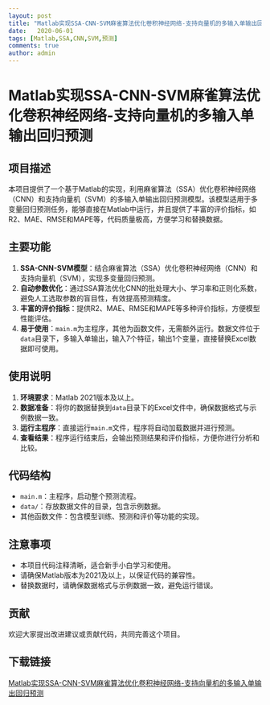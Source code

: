 ```yaml
---
layout: post
title: "Matlab实现SSA-CNN-SVM麻雀算法优化卷积神经网络-支持向量机的多输入单输出回归预测"
date:   2020-06-01
tags: [Matlab,SSA,CNN,SVM,预测]
comments: true
author: admin
---
```

# Matlab实现SSA-CNN-SVM麻雀算法优化卷积神经网络-支持向量机的多输入单输出回归预测

## 项目描述

本项目提供了一个基于Matlab的实现，利用麻雀算法（SSA）优化卷积神经网络（CNN）和支持向量机（SVM）的多输入单输出回归预测模型。该模型适用于多变量回归预测任务，能够直接在Matlab中运行，并且提供了丰富的评价指标，如R2、MAE、RMSE和MAPE等，代码质量极高，方便学习和替换数据。

## 主要功能

1. **SSA-CNN-SVM模型**：结合麻雀算法（SSA）优化卷积神经网络（CNN）和支持向量机（SVM），实现多变量回归预测。
2. **自动参数优化**：通过SSA算法优化CNN的批处理大小、学习率和正则化系数，避免人工选取参数的盲目性，有效提高预测精度。
3. **丰富的评价指标**：提供R2、MAE、RMSE和MAPE等多种评价指标，方便模型性能评估。
4. **易于使用**：`main.m`为主程序，其他为函数文件，无需额外运行。数据文件位于`data`目录下，多输入单输出，输入7个特征，输出1个变量，直接替换Excel数据即可使用。

## 使用说明

1. **环境要求**：Matlab 2021版本及以上。
2. **数据准备**：将你的数据替换到`data`目录下的Excel文件中，确保数据格式与示例数据一致。
3. **运行主程序**：直接运行`main.m`文件，程序将自动加载数据并进行预测。
4. **查看结果**：程序运行结束后，会输出预测结果和评价指标，方便你进行分析和比较。

## 代码结构

- `main.m`：主程序，启动整个预测流程。
- `data/`：存放数据文件的目录，包含示例数据。
- 其他函数文件：包含模型训练、预测和评价等功能的实现。

## 注意事项

- 本项目代码注释清晰，适合新手小白学习和使用。
- 请确保Matlab版本为2021及以上，以保证代码的兼容性。
- 替换数据时，请确保数据格式与示例数据一致，避免运行错误。

## 贡献

欢迎大家提出改进建议或贡献代码，共同完善这个项目。

## 下载链接

[Matlab实现SSA-CNN-SVM麻雀算法优化卷积神经网络-支持向量机的多输入单输出回归预测](https://pan.quark.cn/s/e8a207f64c2c)